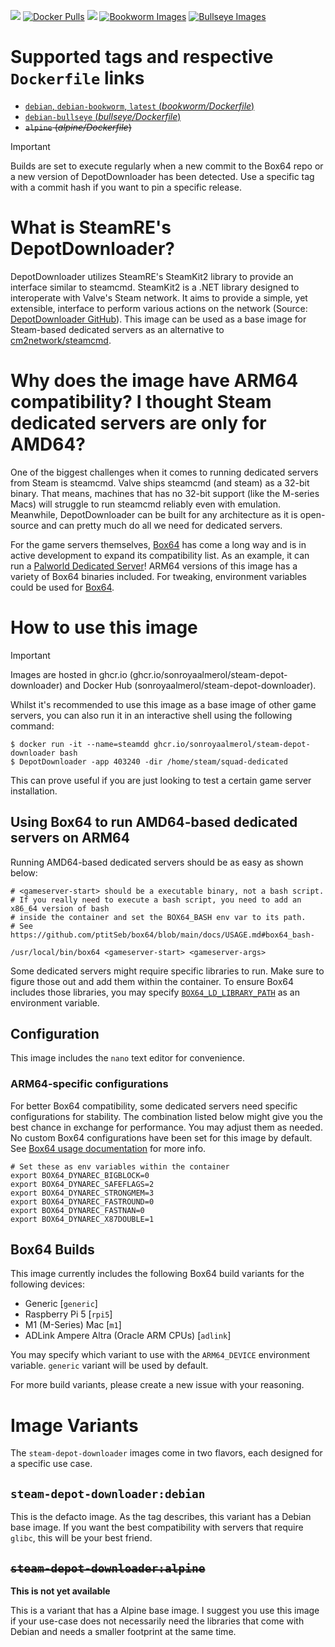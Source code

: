 [![](https://img.shields.io/codacy/grade/6a8e207cf98246169e633d6f22da9d9c)](https://hub.docker.com/r/sonroyaalmerol/steam-depot-downloader/) [![Docker Pulls](https://img.shields.io/docker/pulls/sonroyaalmerol/steam-depot-downloader.svg)](https://hub.docker.com/r/sonroyaalmerol/steam-depot-downloader/) [![](https://img.shields.io/docker/image-size/sonroyaalmerol/steam-depot-downloader)](https://img.shields.io/docker/image-size/sonroyaalmerol/steam-depot-downloader) [![Bookworm Images](https://github.com/sonroyaalmerol/steam-depot-downloader/actions/workflows/release.yml/badge.svg)](https://github.com/sonroyaalmerol/steam-depot-downloader/actions/workflows/release.yml) [![Bullseye Images](https://github.com/sonroyaalmerol/steam-depot-downloader/actions/workflows/release-bullseye.yml/badge.svg)](https://github.com/sonroyaalmerol/steam-depot-downloader/actions/workflows/release-bullseye.yml)

# Supported tags and respective `Dockerfile` links
  -	[`debian`, `debian-bookworm`, `latest` (*bookworm/Dockerfile*)](https://github.com/sonroyaalmerol/steam-depot-downloader/blob/master/bookworm/Dockerfile)
  -	[`debian-bullseye` (*bullseye/Dockerfile*)](https://github.com/sonroyaalmerol/steam-depot-downloader/blob/master/bullseye/Dockerfile)
  -	~~`alpine` (*alpine/Dockerfile*)~~

> [!IMPORTANT]
> Builds are set to execute regularly when a new commit to the Box64 repo or a new version of DepotDownloader has been detected. Use a specific tag with a commit hash if you want to pin a specific release.

# What is SteamRE's DepotDownloader?
DepotDownloader utilizes SteamRE's SteamKit2 library to provide an interface similar to steamcmd. SteamKit2 is a .NET library designed to interoperate with Valve's Steam network. It aims to provide a simple, yet extensible, interface to perform various actions on the network (Source: [DepotDownloader GitHub](https://github.com/SteamRE/DepotDownloader)). This image can be used as a base image for Steam-based dedicated servers as an alternative to [cm2network/steamcmd](https://hub.docker.com/r/cm2network/steamcmd).

# Why does the image have ARM64 compatibility? I thought Steam dedicated servers are only for AMD64?
One of the biggest challenges when it comes to running dedicated servers from Steam is steamcmd. Valve ships steamcmd (and steam) as a 32-bit binary. That means, machines that has no 32-bit support (like the M-series Macs) will struggle to run steamcmd reliably even with emulation. Meanwhile, DepotDownloader can be built for any architecture as it is open-source and can pretty much do all we need for dedicated servers.

For the game servers themselves, [Box64](https://github.com/ptitSeb/box64) has come a long way and is in active development to expand its compatibility list. As an example, it can run a [Palworld Dedicated Server](https://github.com/thijsvanloef/palworld-server-docker)! ARM64 versions of this image has a variety of Box64 binaries included. For tweaking, environment variables could be used for [Box64](https://github.com/ptitSeb/box64/blob/main/docs/USAGE.md).

# How to use this image
> [!IMPORTANT]
> Images are hosted in ghcr.io (ghcr.io/sonroyaalmerol/steam-depot-downloader) and Docker Hub (sonroyaalmerol/steam-depot-downloader).

Whilst it's recommended to use this image as a base image of other game servers, you can also run it in an interactive shell using the following command:
```console
$ docker run -it --name=steamdd ghcr.io/sonroyaalmerol/steam-depot-downloader bash
$ DepotDownloader -app 403240 -dir /home/steam/squad-dedicated
```
This can prove useful if you are just looking to test a certain game server installation.

## Using Box64 to run AMD64-based dedicated servers on ARM64

Running AMD64-based dedicated servers should be as easy as shown below:
```
# <gameserver-start> should be a executable binary, not a bash script.
# If you really need to execute a bash script, you need to add an x86_64 version of bash
# inside the container and set the BOX64_BASH env var to its path.
# See https://github.com/ptitSeb/box64/blob/main/docs/USAGE.md#box64_bash-

/usr/local/bin/box64 <gameserver-start> <gameserver-args>
```

Some dedicated servers might require specific libraries to run. Make sure to figure those out and add them within the container. To ensure Box64 includes those libraries, you may specify [`BOX64_LD_LIBRARY_PATH`](https://github.com/ptitSeb/box64/blob/main/docs/USAGE.md#box64_ld_library_path-) as an environment variable.

## Configuration
This image includes the `nano` text editor for convenience.

### ARM64-specific configurations
For better Box64 compatibility, some dedicated servers need specific configurations for stability. The combination listed below might give you the best chance in exchange for performance. You may adjust them as needed. No custom Box64 configurations have been set for this image by default. See [Box64 usage documentation](https://github.com/ptitSeb/box64/blob/main/docs/USAGE.md) for more info.

```
# Set these as env variables within the container
export BOX64_DYNAREC_BIGBLOCK=0
export BOX64_DYNAREC_SAFEFLAGS=2
export BOX64_DYNAREC_STRONGMEM=3
export BOX64_DYNAREC_FASTROUND=0
export BOX64_DYNAREC_FASTNAN=0
export BOX64_DYNAREC_X87DOUBLE=1
```

## Box64 Builds

This image currently includes the following Box64 build variants for the following devices:

 - Generic [`generic`]
 - Raspberry Pi 5 [`rpi5`]
 - M1 (M-Series) Mac [`m1`]
 - ADLink Ampere Altra (Oracle ARM CPUs) [`adlink`]

You may specify which variant to use with the `ARM64_DEVICE` environment variable. `generic` variant will be used by default.

For more build variants, please create a new issue with your reasoning.

# Image Variants
The `steam-depot-downloader` images come in two flavors, each designed for a specific use case.

## `steam-depot-downloader:debian`
This is the defacto image. As the tag describes, this variant has a Debian base image. If you want the best compatibility with servers that require `glibc`, this will be your best friend.<br/>

## ~~`steam-depot-downloader:alpine`~~

**This is not yet available**

This is a variant that has a Alpine base image. I suggest you use this image if your use-case does not necessarily need the libraries that come with Debian and needs a smaller footprint at the same time.
